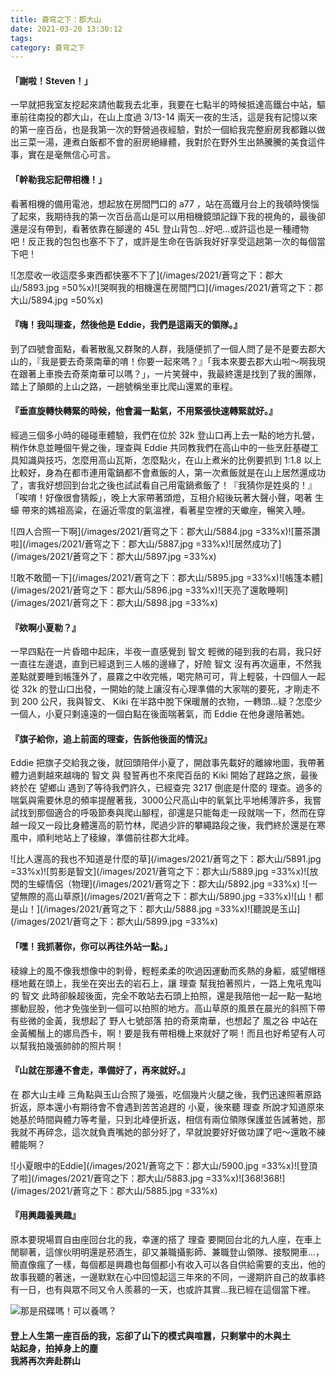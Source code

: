 ```yaml
---
title: 蒼穹之下：郡大山
date: 2021-03-20 13:30:12
tags:
category: 蒼穹之下
---
```


#### 「謝啦！Steven！」
一早就把我室友挖起來請他載我去北車，我要在七點半的時候抵達高鐵台中站，驅車前往南投的郡大山，在山上度過 3/13-14 兩天一夜的生活，這是我有記憶以來的第一座百岳，也是我第一次的野營過夜經驗，對於一個給我完整廚房我都難以做出三菜一湯，連煮白飯都不會的廚房絕緣體，我對於在野外生出熱騰騰的美食這件事，實在是毫無信心可言。

#### 「幹勒我忘記帶相機！」
看著相機的備用電池，想起放在房間門口的 a77 ，站在高鐵月台上的我頓時懊惱了起來，我期待我的第一次百岳高山是可以用相機鏡頭記錄下我的視角的，最後卻還是沒有帶到，看著依靠在腳邊的 45L 登山背包...好吧...或許這也是一種禮物吧！反正我的包包也塞不下了，或許是生命在告訴我好好享受這趟第一次的每個當下吧！

![怎麼收一收這麼多東西都快塞不下了](/images/2021/蒼穹之下：郡大山/5893.jpg =50%x)![哭啊我的相機還在房間門口](/images/2021/蒼穹之下：郡大山/5894.jpg =50%x)

#### 『嗨！我叫理查，然後他是 Eddie，我們是這兩天的領隊。』
到了四號會面點，看著散亂又群聚的人群，我隨便抓了一個人問了是不是要去郡大山的，『我是要去奇萊南華的唷！你要一起來嗎？』「我本來要去郡大山啦～啊我現在跟著上車換去奇萊南華可以嗎？」，一片笑聲中，我最終還是找到了我的團隊，踏上了顛頗的上山之路，一趟號稱坐車比爬山還累的車程。

#### 『垂直旋轉快轉緊的時候，他會漏一點氣，不用緊張快速轉緊就好。』
經過三個多小時的碰碰車體驗，我們在位於 32k 登山口再上去一點的地方扎營，稍作休息並睡個午覺之後，理查與 Eddie 共同教我們在高山中的一些烹飪基礎工具知識與技巧，怎麼用高山瓦斯，怎麼點火，在山上煮米的比例要抓到 1:1.8 以上比較好，身為在都市連用電鍋都不會煮飯的人，第一次煮飯就是在山上居然還成功了，害我好想回到台北之後也試試看自己用電鍋煮飯了！『我猜你是姓吳的！』「唉唷！好像很會猜餒」，晚上大家帶著頭燈，互相介紹後玩著大聲小聲，喝著 生蠔 帶來的媽祖高粱，在逼近零度的氣溫裡，看著星空裡的天蠍座，暢笑入睡。

![四人合照一下啊](/images/2021/蒼穹之下：郡大山/5884.jpg =33%x)![薑茶讚啦](/images/2021/蒼穹之下：郡大山/5887.jpg =33%x)![居然成功了](/images/2021/蒼穹之下：郡大山/5897.jpg =33%x)

![敢不敢聞一下](/images/2021/蒼穹之下：郡大山/5895.jpg =33%x)![帳篷本體](/images/2021/蒼穹之下：郡大山/5896.jpg =33%x)![天亮了還敢睡啊](/images/2021/蒼穹之下：郡大山/5898.jpg =33%x)

#### 『欸啊小夏勒？』
一早四點在一片昏暗中起床，半夜一直感覺到 智文 輕微的碰到我的右肩，我只好一直往左邊退，直到已經退到三人帳的邊緣了，好險 智文 沒有再次逼車，不然我差點就要睡到帳篷外了，晨霧之中收完帳，喝完熱可可，背上輕裝，十四個人一起從 32k 的登山口出發，一開始的陡上讓沒有心理準備的大家喘的要死，才剛走不到 200 公尺，我與智文、 Kiki 在半路中脫下保暖層的衣物，一轉頭...疑？怎麼少一個人，小夏只剩遠遠的一個白點在後面喘著氣，而 Eddie 在他身邊陪著她。

#### 『旗子給你，追上前面的理查，告訴他後面的情況』
Eddie 把旗子交給我之後，就回頭陪伴小夏了，開啟事先載好的離線地圖，我帶著體力過剩越來越嗨的 智文 與 發誓再也不來爬百岳的 Kiki 開始了趕路之旅，最後終於在 望鄉山 遇到了等待我們許久，已經查完 3217 倒底是什麼的 理查。過多的喘氣與需要休息的頻率提醒著我，3000公尺高山中的氧氣比平地稀薄許多，我嘗試找到那個適合的呼吸節奏與爬山腳程，卻還是只能每走一段就喘一下，然而在穿越一段又一段比身體還高的箭竹林，爬過少許的攀繩路段之後，我們終於還是在寒風中，順利地站上了稜線，準備前往郡大北峰。

![比人還高的我也不知道是什麼的草](/images/2021/蒼穹之下：郡大山/5891.jpg =33%x)![剪影是智文](/images/2021/蒼穹之下：郡大山/5889.jpg =33%x)![放閃的生蠔情侶（物理](/images/2021/蒼穹之下：郡大山/5892.jpg =33%x)
![一望無際的高山草原](/images/2021/蒼穹之下：郡大山/5890.jpg =33%x)![山！都是山！](/images/2021/蒼穹之下：郡大山/5888.jpg =33%x)![聽說是玉山](/images/2021/蒼穹之下：郡大山/5899.jpg =33%x)

#### 「嘿！我抓著你，你可以再往外站一點。」
稜線上的風不像我想像中的刺骨，輕輕柔柔的吹過因運動而炙熱的身軀，威望帽穩穩地戴在頭上，我坐在突出去的岩石上，讓 理查 幫我拍著照片，一路上鬼吼鬼叫的 智文 此時卻躲超後面，完全不敢站去石頭上拍照，還是我陪他一起一點一點地挪動屁股，他才免強坐到一個可以拍照的地方。高山草原的風景在晨光的斜照下帶有些微的金黃，我想起了 野人七號部落 拍的奇萊南華，也想起了 風之谷 中站在金黃觸鬚上的娜烏西卡，啊！要是我有帶相機上來就好了啊！而且也好希望有人可以幫我拍幾張帥帥的照片啊！

#### 『山就在那邊不會走，準備好了，再來就好。』
在 郡大山主峰 三角點與玉山合照了幾張，吃個幾片火腿之後，我們迅速照著原路折返，原本還小有期待會不會遇到苦苦追趕的 小夏，後來聽 理查 所說才知道原來她基於時間與體力等考量，只到北峰便折返，相信有兩位領隊保護並告誡著她，那我就不再碎念，這次就負責嘴她的部分好了，早就說要好好做功課了吧～還敢不練體能啊？

![小夏眼中的Eddie](/images/2021/蒼穹之下：郡大山/5900.jpg =33%x)![登頂了啦](/images/2021/蒼穹之下：郡大山/5883.jpg =33%x)![368!368!](/images/2021/蒼穹之下：郡大山/5885.jpg =33%x)

#### 『用興趣養興趣』
原本要現場買自由座回台北的我，幸運的搭了 理查 要開回台北的九人座，在車上閒聊著，這傢伙明明還是菸酒生，卻又兼職攝影師、兼職登山領隊、接駁開車...，簡直像瘋了一樣，每個都是興趣也每個都小有收入可以各自供給需要的支出，他的故事我聽的著迷，一邊默默在心中回憶起這三年來的不同，一邊期許自己的故事終有一日，也有與眾不同又令人羨慕的一天，也或許其實...我已經在這個當下裡。

![那是飛碟嗎！可以養嗎？](/images/2021/蒼穹之下：郡大山/5886.jpg)

#### 登上人生第一座百岳的我，忘卻了山下的模式與喧囂，只剩掌中的木與土<br>站起身，拍掉身上的塵<br>我將再次奔赴群山